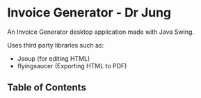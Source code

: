 # Invoice Generator - Dr Jung
An Invoice Generator desktop application made with Java Swing.

Uses third party libraries such as:
- Jsoup (for editing HTML)
- flyingsaucer (Exporting HTML to PDF)

## Table of Contents
